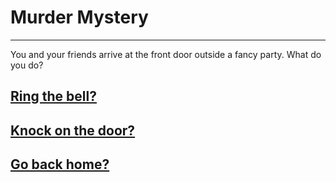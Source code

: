 # Murder Mystery
---
 You and your friends arrive at the front door outside a fancy party. What do you do?

 ## [Ring the bell?](ring/ring.md)
 ## [Knock on the door?](knock/knockdoor.md)
 ## [Go back home?](home/couch.md)

